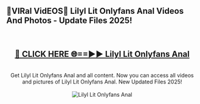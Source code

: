 <h2>🔴VIRal VidEOS🔴 Lilyl Lit Onlyfans Anal Videos And Photos - Update Files 2025!</h2>
<br>
<div align="center">
<h2><a href="https://virallinks.top/odZfE0" rel="nofollow">🔴 CLICK HERE 🌐==►► Lilyl Lit Onlyfans Anal</a></h2>
<br>
Get Lilyl Lit Onlyfans Anal and all content. Now you can access all videos and pictures of Lilyl Lit Onlyfans Anal. New Updated Files 2025!
<br>
<br>
<a href="https://virallinks.top/odZfE0" rel="nofollow" data-target="animated-image.originalLink"><img src="https://i.imgur.com/dJHk4Zq.gif)" alt="Lilyl Lit Onlyfans Anal" style="max-width: 100%; display: inline-block;" data-target="animated-image.originalImage"></a>
</div>
<br>
